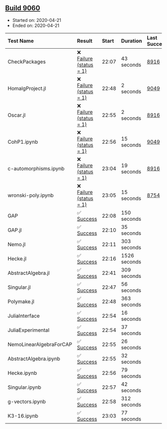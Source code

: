 ## [Build 9060](https://oscarci.mathematik.uni-kl.de/job/oscar/9060/)

* Started on: 2020-04-21
* Ended on: 2020-04-21

| Test Name    | Result | Start | Duration | Last Success | First Failure |
|:-------------|:-------|:------|:---------|:-------------|:--------------|
| CheckPackages | ❌ [Failure (status = 1)](https://oscarci.mathematik.uni-kl.de/job/oscar/9060/artifact/logs/build-9060/CheckPackages.log) | 22:07 | 43 seconds | [8916](https://oscarci.mathematik.uni-kl.de/job/oscar/8916/) | [8920](https://oscarci.mathematik.uni-kl.de/job/oscar/8920/) |
| HomalgProject.jl | ❌ [Failure (status = 1)](https://oscarci.mathematik.uni-kl.de/job/oscar/9060/artifact/logs/build-9060/HomalgProject.jl.log) | 22:48 | 2 seconds | [9049](https://oscarci.mathematik.uni-kl.de/job/oscar/9049/) | [9050](https://oscarci.mathematik.uni-kl.de/job/oscar/9050/) |
| Oscar.jl | ❌ [Failure (status = 1)](https://oscarci.mathematik.uni-kl.de/job/oscar/9060/artifact/logs/build-9060/Oscar.jl.log) | 22:55 | 2 seconds | [8916](https://oscarci.mathematik.uni-kl.de/job/oscar/8916/) | [8920](https://oscarci.mathematik.uni-kl.de/job/oscar/8920/) |
| CohP1.ipynb | ❌ [Failure (status = 1)](https://oscarci.mathematik.uni-kl.de/job/oscar/9060/artifact/logs/build-9060/CohP1.ipynb.log) | 22:56 | 15 seconds | [9049](https://oscarci.mathematik.uni-kl.de/job/oscar/9049/) | [9050](https://oscarci.mathematik.uni-kl.de/job/oscar/9050/) |
| c-automorphisms.ipynb | ❌ [Failure (status = 1)](https://oscarci.mathematik.uni-kl.de/job/oscar/9060/artifact/logs/build-9060/c-automorphisms.ipynb.log) | 23:04 | 19 seconds | [8916](https://oscarci.mathematik.uni-kl.de/job/oscar/8916/) | [8920](https://oscarci.mathematik.uni-kl.de/job/oscar/8920/) |
| wronski-poly.ipynb | ❌ [Failure (status = 1)](https://oscarci.mathematik.uni-kl.de/job/oscar/9060/artifact/logs/build-9060/wronski-poly.ipynb.log) | 23:05 | 15 seconds | [8754](https://oscarci.mathematik.uni-kl.de/job/oscar/8754/) | [8755](https://oscarci.mathematik.uni-kl.de/job/oscar/8755/) |
| GAP | ✅ [Success](https://oscarci.mathematik.uni-kl.de/job/oscar/9060/artifact/logs/build-9060/GAP.log) | 22:08 | 150 seconds |  |  |
| GAP.jl | ✅ [Success](https://oscarci.mathematik.uni-kl.de/job/oscar/9060/artifact/logs/build-9060/GAP.jl.log) | 22:10 | 35 seconds |  |  |
| Nemo.jl | ✅ [Success](https://oscarci.mathematik.uni-kl.de/job/oscar/9060/artifact/logs/build-9060/Nemo.jl.log) | 22:11 | 303 seconds |  |  |
| Hecke.jl | ✅ [Success](https://oscarci.mathematik.uni-kl.de/job/oscar/9060/artifact/logs/build-9060/Hecke.jl.log) | 22:16 | 1526 seconds |  |  |
| AbstractAlgebra.jl | ✅ [Success](https://oscarci.mathematik.uni-kl.de/job/oscar/9060/artifact/logs/build-9060/AbstractAlgebra.jl.log) | 22:41 | 309 seconds |  |  |
| Singular.jl | ✅ [Success](https://oscarci.mathematik.uni-kl.de/job/oscar/9060/artifact/logs/build-9060/Singular.jl.log) | 22:47 | 56 seconds |  |  |
| Polymake.jl | ✅ [Success](https://oscarci.mathematik.uni-kl.de/job/oscar/9060/artifact/logs/build-9060/Polymake.jl.log) | 22:48 | 363 seconds |  |  |
| JuliaInterface | ✅ [Success](https://oscarci.mathematik.uni-kl.de/job/oscar/9060/artifact/logs/build-9060/JuliaInterface.log) | 22:54 | 16 seconds |  |  |
| JuliaExperimental | ✅ [Success](https://oscarci.mathematik.uni-kl.de/job/oscar/9060/artifact/logs/build-9060/JuliaExperimental.log) | 22:54 | 37 seconds |  |  |
| NemoLinearAlgebraForCAP | ✅ [Success](https://oscarci.mathematik.uni-kl.de/job/oscar/9060/artifact/logs/build-9060/NemoLinearAlgebraForCAP.log) | 22:55 | 26 seconds |  |  |
| AbstractAlgebra.ipynb | ✅ [Success](https://oscarci.mathematik.uni-kl.de/job/oscar/9060/artifact/logs/build-9060/AbstractAlgebra.ipynb.log) | 22:55 | 32 seconds |  |  |
| Hecke.ipynb | ✅ [Success](https://oscarci.mathematik.uni-kl.de/job/oscar/9060/artifact/logs/build-9060/Hecke.ipynb.log) | 22:56 | 79 seconds |  |  |
| Singular.ipynb | ✅ [Success](https://oscarci.mathematik.uni-kl.de/job/oscar/9060/artifact/logs/build-9060/Singular.ipynb.log) | 22:57 | 42 seconds |  |  |
| g-vectors.ipynb | ✅ [Success](https://oscarci.mathematik.uni-kl.de/job/oscar/9060/artifact/logs/build-9060/g-vectors.ipynb.log) | 22:58 | 312 seconds |  |  |
| K3-16.ipynb | ✅ [Success](https://oscarci.mathematik.uni-kl.de/job/oscar/9060/artifact/logs/build-9060/K3-16.ipynb.log) | 23:03 | 77 seconds |  |  |
